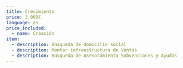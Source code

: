 ```yaml
---
title: Crecimiento
price: 3.000€
language: es
price_included:
  - name: Creación
item:
  - description: Búsqueda de domicilio social
  - description: Montar infraestructura de Ventas
  - description: Búsqueda de Asesoramiento Subvenciones y Ayudas
---
```


